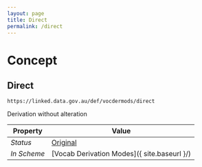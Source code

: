 ```yaml
---
layout: page
title: Direct
permalink: /direct
---
```

# Concept

## Direct

`https://linked.data.gov.au/def/vocdermods/direct`

Derivation without alteration

**Property** | **Value**
--- | ---
_Status_ | [Original](https://linked.data.gov.au/def/reg-statuses/original)
_In Scheme_ | [Vocab Derivation Modes]({ site.baseurl }/)
